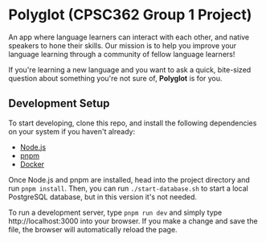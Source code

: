 
# Polyglot (CPSC362 Group 1 Project)

An app where language learners can interact with each other, and native speakers to hone their skills. Our mission is to help you improve your language learning through a community of fellow language learners!

If you're learning a new language and you want to ask a quick, bite-sized question about something you're not sure of, **Polyglot** is for you.

## Development Setup
To start developing, clone this repo, and install the following dependencies on your system if you haven't already: 
- [Node.js](https://nodejs.org/en/download)
- [pnpm](https://pnpm.io/installation)
- [Docker](https://docs.docker.com/engine/install/)

Once Node.js and pnpm are installed, head into the project directory and run `pnpm install`. Then, you can run `./start-database.sh` to start a local PostgreSQL database, but in this version it's not needed.

To run a development server, type `pnpm run dev` and simply type http://localhost:3000 into your browser. If you make a change and save the file, the browser will automatically reload the page.

